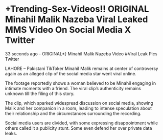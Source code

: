 # +Trending-Sex-Videos!! ORIGINAL Minahil Malik Nazeba Viral Leaked MMS Video On Social Media X Twitter

33 seconds ago - ORIGINAL*} Minahil Malik Nazeba Video #Viral Leak Pics Twitter

LAHORE – Pakistani TikToker Minahil Malik remains at center of controversy again as an alleged clip of the social media star went viral online.

The footage reportedly shows a woman believed to be Minahil engaging in intimate moments with a friend. The viral clip’s authenticity remains unknown till the filing of this story.

The clip, which sparked widespread discussion on social media, showing Malik and her companion in a room, leading to intense speculation about their relationship and the circumstances surrounding the recording.

Social media users are divided, with some expressing disappointment while others called it a publicity stunt. Some even defend her over private data leaks.
